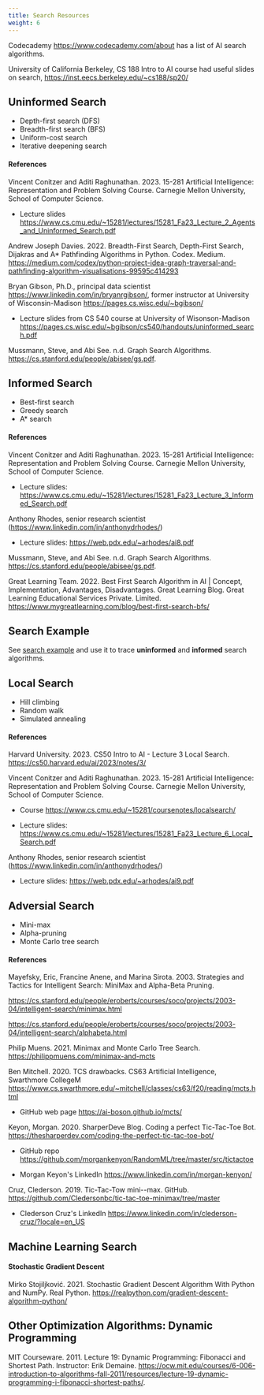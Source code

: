 ```yaml
---
title: Search Resources
weight: 6
---
```


Codecademy https://www.codecademy.com/about has a list of AI search algorithms.  

University of California Berkeley, CS 188 Intro to AI course had useful slides on search, https://inst.eecs.berkeley.edu/~cs188/sp20/  

## Uninformed Search
- Depth-first search (DFS) 
- Breadth-first search (BFS) 
- Uniform-cost search 
- Iterative deepening search 

#### References
Vincent Conitzer and Aditi Raghunathan. 2023. 15-281 Artificial Intelligence: Representation and Problem Solving Course. Carnegie Mellon University, School of Computer Science. 

- Lecture slides https://www.cs.cmu.edu/~15281/lectures/15281_Fa23_Lecture_2_Agents_and_Uninformed_Search.pdf  

Andrew Joseph Davies. 2022. Breadth-First Search, Depth-First Search, Dijakras and A* Pathfinding Algorithms in Python. Codex. Medium.  https://medium.com/codex/python-project-idea-graph-traversal-and-pathfinding-algorithm-visualisations-99595c414293  

Bryan Gibson, Ph.D., principal data scientist https://www.linkedin.com/in/bryanrgibson/,  former instructor at University of Wisconsin-Madison  https://pages.cs.wisc.edu/~bgibson/  

- Lecture slides from CS 540 course at University of Wisonson-Madison  https://pages.cs.wisc.edu/~bgibson/cs540/handouts/uninformed_search.pdf  

Mussmann, Steve, and Abi See. n.d. Graph Search Algorithms. https://cs.stanford.edu/people/abisee/gs.pdf. 

## Informed Search
- Best-first search 
- Greedy search 
- A* search

#### References
Vincent Conitzer and Aditi Raghunathan. 2023. 15-281 Artificial Intelligence: Representation and Problem Solving Course. Carnegie Mellon University, School of Computer Science. 

- Lecture slides: https://www.cs.cmu.edu/~15281/lectures/15281_Fa23_Lecture_3_Informed_Search.pdf 

Anthony Rhodes, senior research scientist (https://www.linkedin.com/in/anthonydrhodes/)  

- Lecture slides: https://web.pdx.edu/~arhodes/ai8.pdf 

Mussmann, Steve, and Abi See. n.d. Graph Search Algorithms. https://cs.stanford.edu/people/abisee/gs.pdf. 

Great Learning Team. 2022. Best First Search Algorithm in AI | Concept, Implementation, Advantages, Disadvantages. Great Learning Blog. Great Learning Educational Services Private. Limited. https://www.mygreatlearning.com/blog/best-first-search-bfs/ 

## Search Example
See [search example](search-example.pdf) and use it to trace **uninformed** and **informed** search algorithms.

## Local Search
- Hill climbing 
- Random walk 
- Simulated annealing 

#### References
Harvard University. 2023. CS50 Intro to AI - Lecture 3 Local Search. https://cs50.harvard.edu/ai/2023/notes/3/  

Vincent Conitzer and Aditi Raghunathan. 2023. 15-281 Artificial Intelligence: Representation and Problem Solving Course. Carnegie Mellon University, School of Computer Science. 

- Course https://www.cs.cmu.edu/~15281/coursenotes/localsearch/  

- Lecture slides: https://www.cs.cmu.edu/~15281/lectures/15281_Fa23_Lecture_6_Local_Search.pdf  

Anthony Rhodes, senior research scientist (https://www.linkedin.com/in/anthonydrhodes/) 

- Lecture slides: https://web.pdx.edu/~arhodes/ai9.pdf  

## Adversial Search
- Mini-max 
- Alpha-pruning 
- Monte Carlo tree search 

#### References
Mayefsky, Eric, Francine Anene, and Marina Sirota. 2003. Strategies and Tactics for Intelligent Search: MiniMax and Alpha-Beta Pruning.  

https://cs.stanford.edu/people/eroberts/courses/soco/projects/2003-04/intelligent-search/minimax.html  

https://cs.stanford.edu/people/eroberts/courses/soco/projects/2003-04/intelligent-search/alphabeta.html  

Philip Muens. 2021. Minimax and Monte Carlo Tree Search. https://philippmuens.com/minimax-and-mcts  

Ben Mitchell. 2020. TCS drawbacks. CS63 Artificial Intelligence, Swarthmore CollegeM https://www.cs.swarthmore.edu/~mitchell/classes/cs63/f20/reading/mcts.html  

- GitHub web page https://ai-boson.github.io/mcts/  

Keyon, Morgan. 2020. SharperDeve Blog. Coding a perfect Tic-Tac-Toe Bot. https://thesharperdev.com/coding-the-perfect-tic-tac-toe-bot/  

- GitHub repo https://github.com/morgankenyon/RandomML/tree/master/src/tictactoe  

- Morgan Keyon's LinkedIn https://www.linkedin.com/in/morgan-kenyon/  

Cruz, Clederson. 2019. Tic-Tac-Tow mini--max. GitHub.  https://github.com/Cledersonbc/tic-tac-toe-minimax/tree/master  

- Clederson Cruz's LinkedIn https://www.linkedin.com/in/clederson-cruz/?locale=en_US  

## Machine Learning Search
#### Stochastic Gradient Descent 
Mirko Stojiljković. 2021. Stochastic Gradient Descent Algorithm With Python and NumPy. Real Python. https://realpython.com/gradient-descent-algorithm-python/  


## Other Optimization Algorithms: Dynamic Programming 
MIT Courseware. 2011. Lecture 19: Dynamic Programming: Fibonacci and Shortest Path. Instructor: Erik Demaine. https://ocw.mit.edu/courses/6-006-introduction-to-algorithms-fall-2011/resources/lecture-19-dynamic-programming-i-fibonacci-shortest-paths/.  

 

